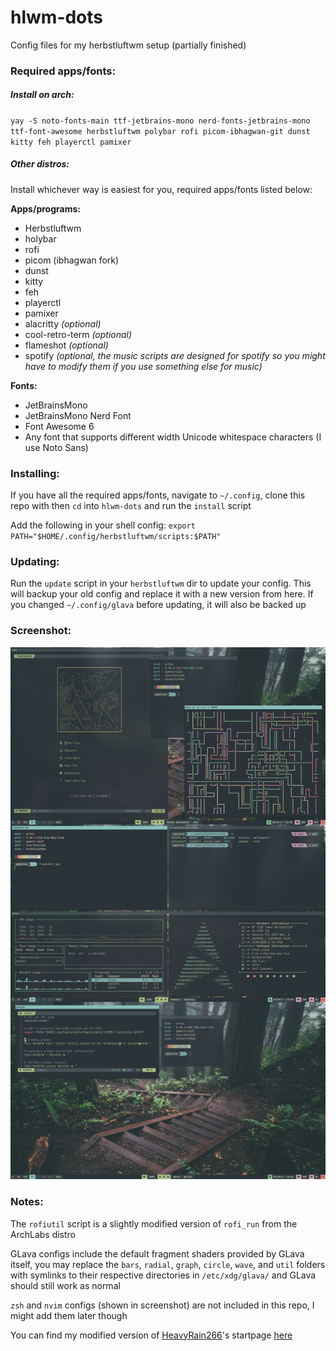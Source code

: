 # hlwm-dots
Config files for my herbstluftwm setup (partially finished)

### Required apps/fonts:

##### Install on arch:

`yay -S noto-fonts-main ttf-jetbrains-mono nerd-fonts-jetbrains-mono ttf-font-awesome herbstluftwm polybar rofi picom-ibhagwan-git dunst kitty feh playerctl pamixer`

##### Other distros:

Install whichever way is easiest for you, required apps/fonts listed below:

**Apps/programs:**

- Herbstluftwm
- holybar
- rofi
- picom (ibhagwan fork)
- dunst
- kitty
- feh
- playerctl
- pamixer
- alacritty *(optional)*
- cool-retro-term *(optional)*
- flameshot *(optional)*
- spotify *(optional, the music scripts are designed for spotify so you might have to modify them if you use something else for music)*

**Fonts:**

- JetBrainsMono
- JetBrainsMono Nerd Font
- Font Awesome 6
- Any font that supports different width Unicode whitespace characters (I use Noto Sans)

### Installing:

If you have all the required apps/fonts, navigate to `~/.config`, clone this repo with then `cd` into `hlwm-dots` and run the `install` script

Add the following in your shell config: `export PATH="$HOME/.config/herbstluftwm/scripts:$PATH"`

### Updating:

Run the `update` script in your `herbstluftwm` dir to update your config. This will backup your old config and replace it with a new version from here. If you changed `~/.config/glava` before updating, it will also be backed up

### Screenshot:

![screenshot](misc/herbstluft_rice.png "Screenshot of my rice")

### Notes:

The `rofiutil` script is a slightly modified version of `rofi_run` from the ArchLabs distro

GLava configs include the default fragment shaders provided by GLava itself, you may replace the `bars`, `radial`, `graph`, `circle`, `wave`, and `util` folders with symlinks to their respective directories in `/etc/xdg/glava/` and GLava should still work as normal

`zsh` and `nvim` configs (shown in screenshot) are not included in this repo, I might add them later though

You can find my modified version of [HeavyRain266](https://github.com/HeavyRain266)'s startpage [here](https://github.com/Apeiros-46B/startpage)
